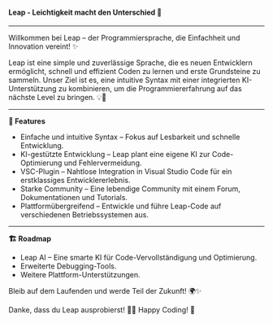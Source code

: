 #### Leap - Leichtigkeit macht den Unterschied 🚀

---

Willkommen bei Leap – der Programmiersprache, die Einfachheit und Innovation vereint! ✨

Leap ist eine simple und zuverlässige Sprache, die es neuen Entwicklern ermöglicht, schnell und effizient Coden zu lernen und erste Grundsteine zu sammeln. Unser Ziel ist es, eine intuitive Syntax mit einer integrierten KI-Unterstützung zu kombinieren, um die Programmiererfahrung auf das nächste Level zu bringen. 💡🤖

---

**🌟 Features**

- Einfache und intuitive Syntax – Fokus auf Lesbarkeit und schnelle Entwicklung. 
- KI-gestützte Entwicklung – Leap plant eine eigene KI zur Code-Optimierung und Fehlervermeidung. 
- VSC-Plugin – Nahtlose Integration in Visual Studio Code für ein erstklassiges Entwicklererlebnis. 
- Starke Community – Eine lebendige Community mit einem Forum, Dokumentationen und Tutorials. 
- Plattformübergreifend – Entwickle und führe Leap-Code auf verschiedenen Betriebssystemen aus.

---

**🏗 Roadmap**

- Leap AI – Eine smarte KI für Code-Vervollständigung und Optimierung.
- Erweiterte Debugging-Tools.
- Weitere Plattform-Unterstützungen.


Bleib auf dem Laufenden und werde Teil der Zukunft! 🌍✨

Danke, dass du Leap ausprobierst! 🚀💙 Happy Coding! 🎉
